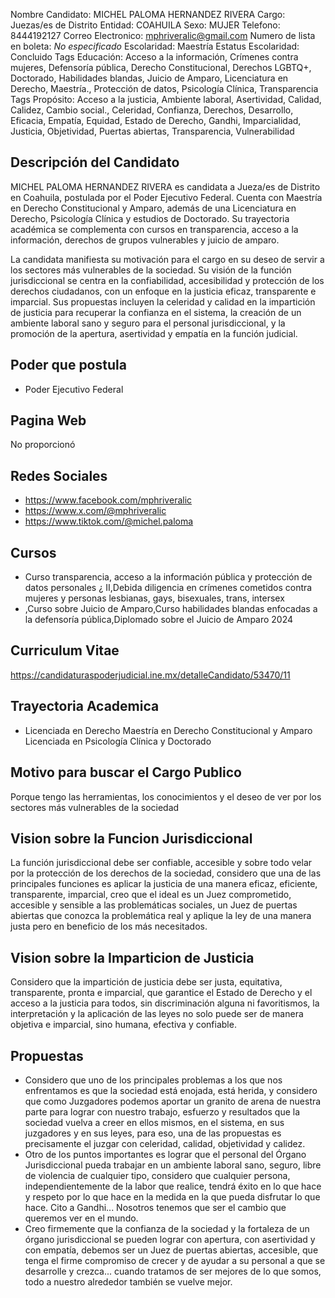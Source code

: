 Nombre Candidato: MICHEL PALOMA HERNANDEZ RIVERA
Cargo: Juezas/es de Distrito
Entidad: COAHUILA
Sexo: MUJER
Telefono: 8444192127
Correo Electronico: mphriveralic@gmail.com
Numero de lista en boleta: *No especificado*
Escolaridad: Maestría
Estatus Escolaridad: Concluido
Tags Educación: Acceso a la información, Crímenes contra mujeres, Defensoría pública, Derecho Constitucional, Derechos LGBTQ+, Doctorado, Habilidades blandas, Juicio de Amparo, Licenciatura en Derecho, Maestría., Protección de datos, Psicología Clínica, Transparencia
Tags Propósito: Acceso a la justicia, Ambiente laboral, Asertividad, Calidad, Calidez, Cambio social., Celeridad, Confianza, Derechos, Desarrollo, Eficacia, Empatía, Equidad, Estado de Derecho, Gandhi, Imparcialidad, Justicia, Objetividad, Puertas abiertas, Transparencia, Vulnerabilidad


## Descripción del Candidato 

MICHEL PALOMA HERNANDEZ RIVERA es candidata a Jueza/es de Distrito en Coahuila, postulada por el Poder Ejecutivo Federal. Cuenta con Maestría en Derecho Constitucional y Amparo, además de una Licenciatura en Derecho, Psicología Clínica y estudios de Doctorado. Su trayectoria académica se complementa con cursos en transparencia, acceso a la información, derechos de grupos vulnerables y juicio de amparo. 

La candidata manifiesta su motivación para el cargo en su deseo de servir a los sectores más vulnerables de la sociedad. Su visión de la función jurisdiccional se centra en la confiabilidad, accesibilidad y protección de los derechos ciudadanos, con un enfoque en la justicia eficaz, transparente e imparcial. Sus propuestas incluyen la celeridad y calidad en la impartición de justicia para recuperar la confianza en el sistema, la creación de un ambiente laboral sano y seguro para el personal jurisdiccional, y la promoción de la apertura, asertividad y empatía en la función judicial.


## Poder que postula

- Poder Ejecutivo Federal


## Pagina Web

No proporcionó


## Redes Sociales

- https://www.facebook.com/mphriveralic
- https://www.x.com/@mphriveralic
- https://www.tiktok.com/@michel.paloma


## Cursos

- Curso transparencia, acceso a la información pública y protección de datos personales ¿ II,Debida diligencia en crímenes cometidos contra mujeres y personas lesbianas, gays, bisexuales, trans, intersex
- ,Curso sobre Juicio de Amparo,Curso habilidades blandas enfocadas a la defensoría pública,Diplomado sobre el Juicio de Amparo 2024


## Curriculum Vitae

https://candidaturaspoderjudicial.ine.mx/detalleCandidato/53470/11


## Trayectoria Academica

- Licenciada en Derecho Maestría en Derecho Constitucional y Amparo Licenciada en Psicología Clínica y Doctorado


## Motivo para buscar el Cargo Publico

Porque tengo las herramientas, los conocimientos y el deseo de ver por los sectores más vulnerables de la sociedad


## Vision sobre la Funcion Jurisdiccional

La función jurisdiccional debe ser confiable, accesible y sobre todo velar por la protección de los derechos de la sociedad, considero que una de las principales funciones es aplicar la justicia de una manera eficaz, eficiente, transparente, imparcial, creo que el ideal es un Juez comprometido, accesible y sensible a las problemáticas sociales, un Juez de puertas abiertas que conozca la problemática real y aplique la ley de una manera justa pero en beneficio de los más necesitados.


## Vision sobre la Imparticion de Justicia

Considero que la impartición de justicia debe ser justa, equitativa, transparente, pronta e imparcial, que garantice el Estado de Derecho y el acceso a la justicia para todos, sin discriminación alguna ni favoritismos, la interpretación y la aplicación de las leyes no solo puede ser de manera objetiva e imparcial, sino humana, efectiva y confiable.


## Propuestas

- Considero que uno de los principales problemas a los que nos enfrentamos es que la sociedad está enojada, está herida, y considero que como Juzgadores podemos aportar un granito de arena de nuestra parte para lograr con nuestro trabajo, esfuerzo y resultados que la sociedad vuelva a creer en ellos mismos, en el sistema, en sus juzgadores y en sus leyes, para eso, una de las propuestas es precisamente el juzgar con celeridad, calidad, objetividad y calidez.
- Otro de los puntos importantes es lograr que el personal del Órgano Jurisdiccional pueda trabajar en un ambiente laboral sano, seguro, libre de violencia de cualquier tipo, considero que cualquier persona, independientemente de la labor que realice, tendrá éxito en lo que hace y respeto por lo que hace en la medida en la que pueda disfrutar lo que hace. Cito a Gandhi... Nosotros tenemos que ser el cambio que queremos ver en el mundo.
- Creo firmemente que la confianza de la sociedad y la fortaleza de un órgano jurisdiccional se pueden lograr con apertura, con asertividad y con empatía, debemos ser un Juez de puertas abiertas, accesible, que tenga el firme compromiso de crecer y de ayudar a su personal a que se desarrolle y crezca... cuando tratamos de ser mejores de lo que somos, todo a nuestro alrededor también se vuelve mejor.

